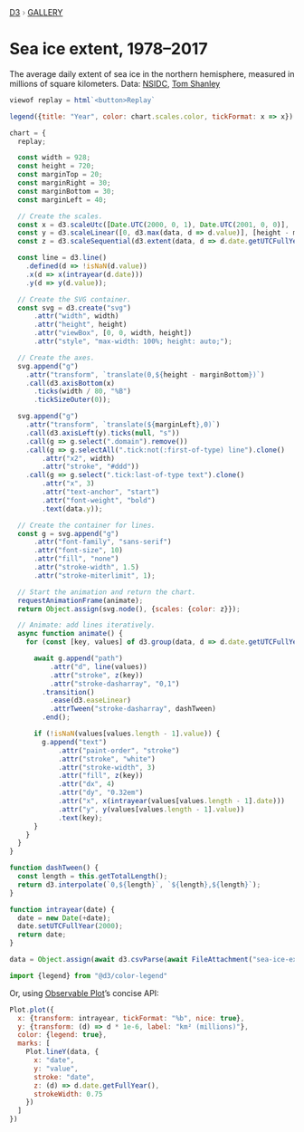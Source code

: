 <div style="color: grey; font: 13px/25.5px var(--sans-serif); text-transform: uppercase;"><h1 style="display: none;">Sea ice extent, 1978–2017</h1><a href="https://d3js.org/">D3</a> › <a href="/@d3/gallery">Gallery</a></div>

# Sea ice extent, 1978–2017

The average daily extent of sea ice in the northern hemisphere, measured in millions of square kilometers. Data: [NSIDC](http://nsidc.org/data/nsidc-0051), [Tom Shanley](http://bl.ocks.org/tomshanley/77f12d419e71e572f4250a52ef9bf1ad)

```js
viewof replay = html`<button>Replay`
```

```js
legend({title: "Year", color: chart.scales.color, tickFormat: x => x})
```

```js echo
chart = {
  replay;

  const width = 928;
  const height = 720;
  const marginTop = 20;
  const marginRight = 30;
  const marginBottom = 30;
  const marginLeft = 40;

  // Create the scales.
  const x = d3.scaleUtc([Date.UTC(2000, 0, 1), Date.UTC(2001, 0, 0)], [marginLeft, width - marginRight]);
  const y = d3.scaleLinear([0, d3.max(data, d => d.value)], [height - marginBottom, marginTop]);
  const z = d3.scaleSequential(d3.extent(data, d => d.date.getUTCFullYear()), t => d3.interpolateSpectral(1 - t));

  const line = d3.line()
    .defined(d => !isNaN(d.value))
    .x(d => x(intrayear(d.date)))
    .y(d => y(d.value));

  // Create the SVG container.
  const svg = d3.create("svg")
      .attr("width", width)
      .attr("height", height)
      .attr("viewBox", [0, 0, width, height])
      .attr("style", "max-width: 100%; height: auto;");

  // Create the axes.
  svg.append("g")
    .attr("transform", `translate(0,${height - marginBottom})`)
    .call(d3.axisBottom(x)
      .ticks(width / 80, "%B")
      .tickSizeOuter(0));

  svg.append("g")
    .attr("transform", `translate(${marginLeft},0)`)
    .call(d3.axisLeft(y).ticks(null, "s"))
    .call(g => g.select(".domain").remove())
    .call(g => g.selectAll(".tick:not(:first-of-type) line").clone()
        .attr("x2", width)
        .attr("stroke", "#ddd"))
    .call(g => g.select(".tick:last-of-type text").clone()
        .attr("x", 3)
        .attr("text-anchor", "start")
        .attr("font-weight", "bold")
        .text(data.y));

  // Create the container for lines.
  const g = svg.append("g")
      .attr("font-family", "sans-serif")
      .attr("font-size", 10)
      .attr("fill", "none")
      .attr("stroke-width", 1.5)
      .attr("stroke-miterlimit", 1);

  // Start the animation and return the chart.
  requestAnimationFrame(animate);
  return Object.assign(svg.node(), {scales: {color: z}});

  // Animate: add lines iteratively.
  async function animate() {
    for (const [key, values] of d3.group(data, d => d.date.getUTCFullYear())) {

      await g.append("path")
          .attr("d", line(values))
          .attr("stroke", z(key))
          .attr("stroke-dasharray", "0,1")
        .transition()
          .ease(d3.easeLinear)
          .attrTween("stroke-dasharray", dashTween)
        .end();

      if (!isNaN(values[values.length - 1].value)) {
        g.append("text")
            .attr("paint-order", "stroke")
            .attr("stroke", "white")
            .attr("stroke-width", 3)
            .attr("fill", z(key))
            .attr("dx", 4)
            .attr("dy", "0.32em")
            .attr("x", x(intrayear(values[values.length - 1].date)))
            .attr("y", y(values[values.length - 1].value))
            .text(key);
      }
    }
  }
}
```

```js echo
function dashTween() {
  const length = this.getTotalLength();
  return d3.interpolate(`0,${length}`, `${length},${length}`);
}
```

```js echo
function intrayear(date) {
  date = new Date(+date);
  date.setUTCFullYear(2000);
  return date;
}
```

```js echo
data = Object.assign(await d3.csvParse(await FileAttachment("sea-ice-extent.csv").text(), ({date, extent}) => ({date: new Date(date), value: 1e6 * extent})).sort((a, b) => a.date - b.date), {y: "km²"})
```

```js echo
import {legend} from "@d3/color-legend"
```

Or, using [Observable Plot](/plot/)’s concise API:

```js echo
Plot.plot({
  x: {transform: intrayear, tickFormat: "%b", nice: true},
  y: {transform: (d) => d * 1e-6, label: "km² (millions)"},
  color: {legend: true},
  marks: [
    Plot.lineY(data, {
      x: "date",
      y: "value",
      stroke: "date",
      z: (d) => d.date.getFullYear(),
      strokeWidth: 0.75
    })
  ]
})
```
